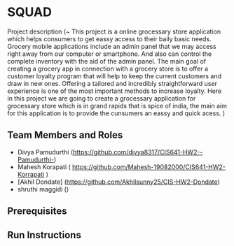# SQUAD

Project description (~ This project is a online grocessary store application which helps consumers to get eassy access to their baily basic needs. Grocery mobile applications include an admin panel that we may access right away from our computer or smartphone. And also can control the complete inventory with the aid of the admin panel. The main goal of creating a grocery app in connection with a grocery store is to offer a customer loyalty program that will help to keep the current customers and draw in new ones. Offering a tailored and incredibly straightforward user experience is one of the most important methods to increase loyalty. Here in this project we are going to create a grocessary application for grocessary store which is in grand rapids that is spice of india, the main aim for this application is to provide the cunsumers an eassy and quick acess. )

## Team Members and Roles
* Divya Pamudurthi (https://github.com/divya8317/CIS641-HW2--Pamudurthi-)
* Mahesh Korapati ( https://github.com/Mahesh-19082000/CIS641-HW2-Korrapati )
* [Akhil Dondate] (https://github.com/Akhilsunny25/CIS-HW2-Dondate)
* shruthi maggidi ()

## Prerequisites

## Run Instructions
